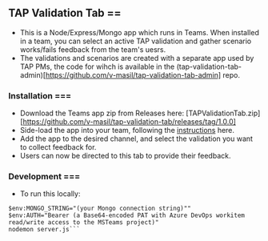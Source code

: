 ## TAP Validation Tab ==
* This is a Node/Express/Mongo app which runs in Teams. When installed in a team, you can select an active TAP validation and gather scenario works/fails feedback from the team's uesrs.
* The validations and scenarios are created with a separate app used by TAP PMs, the code for wihch is available in the (tap-validation-tab-admin)[https://github.com/v-masil/tap-validation-tab-admin] repo.

### Installation ===
* Download the Teams app zip from Releases here: [TAPValidationTab.zip][https://github.com/v-masil/tap-validation-tab/releases/tag/1.0.0]
* Side-load the app into your team, following the [instructions](https://docs.microsoft.com/en-us/microsoftteams/platform/concepts/apps/apps-upload) here.
* Add the app to the desired channel, and select the validation you want to collect feedback for.
* Users can now be directed to this tab to provide their feedback.

### Development ===
* To run this locally:
```npm install
$env:MONGO_STRING="(your Mongo connection string)""
$env:AUTH="Bearer (a Base64-encoded PAT with Azure DevOps workitem read/write access to the MSTeams project)"
nodemon server.js```

